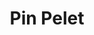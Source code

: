 ---
title: "Pin Pelet"
woodType: 
 - name: "Bukva"
   percentage: "80%"
 - name: "Jela"
   percentage: "20%"

ashPercentage: "<= 0.7%"

humidity: "<= 10%"

caloricValue: "16.5 MJ/kg"

diameter: "6 mm"

packaging: 
    - quantity: 70
      weight: "1050 kg"
---